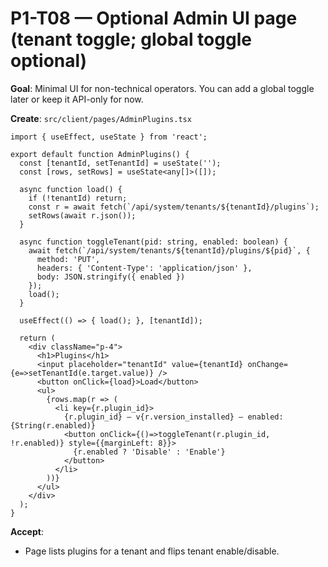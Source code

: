 # P1-T08 — Optional Admin UI page (tenant toggle; global toggle optional)

**Goal**: Minimal UI for non-technical operators. You can add a global toggle later or keep it API-only for now.

**Create**: `src/client/pages/AdminPlugins.tsx`
```tsx
import { useEffect, useState } from 'react';

export default function AdminPlugins() {
  const [tenantId, setTenantId] = useState('');
  const [rows, setRows] = useState<any[]>([]);

  async function load() {
    if (!tenantId) return;
    const r = await fetch(`/api/system/tenants/${tenantId}/plugins`);
    setRows(await r.json());
  }

  async function toggleTenant(pid: string, enabled: boolean) {
    await fetch(`/api/system/tenants/${tenantId}/plugins/${pid}`, {
      method: 'PUT',
      headers: { 'Content-Type': 'application/json' },
      body: JSON.stringify({ enabled })
    });
    load();
  }

  useEffect(() => { load(); }, [tenantId]);

  return (
    <div className="p-4">
      <h1>Plugins</h1>
      <input placeholder="tenantId" value={tenantId} onChange={e=>setTenantId(e.target.value)} />
      <button onClick={load}>Load</button>
      <ul>
        {rows.map(r => (
          <li key={r.plugin_id}>
            {r.plugin_id} — v{r.version_installed} — enabled: {String(r.enabled)}
            <button onClick={()=>toggleTenant(r.plugin_id, !r.enabled)} style={{marginLeft: 8}}>
              {r.enabled ? 'Disable' : 'Enable'}
            </button>
          </li>
        ))}
      </ul>
    </div>
  );
}
```

**Accept**:
- Page lists plugins for a tenant and flips tenant enable/disable.

